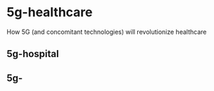 # 5g-healthcare
How 5G (and concomitant technologies) will revolutionize healthcare


## 5g-hospital


## 5g-
